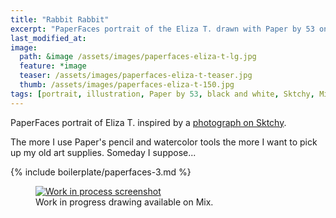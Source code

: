 ```yaml
---
title: "Rabbit Rabbit"
excerpt: "PaperFaces portrait of the Eliza T. drawn with Paper by 53 on an iPad."
last_modified_at: 
image: 
  path: &image /assets/images/paperfaces-eliza-t-lg.jpg 
  feature: *image
  teaser: /assets/images/paperfaces-eliza-t-teaser.jpg
  thumb: /assets/images/paperfaces-eliza-t-150.jpg
tags: [portrait, illustration, Paper by 53, black and white, Sktchy, Mix]
---
```


PaperFaces portrait of Eliza T. inspired by a [photograph on Sktchy](http://sktchy.com/FsO57C).

The more I use Paper's pencil and watercolor tools the more I want to pick up my old art supplies. Someday I suppose...

{% include boilerplate/paperfaces-3.md %}

<figure>
  <a href="https://mix.fiftythree.com/11098-Michael-Rose/1837294"><img src="{{ site.url }}/assets/images/paperfaces-eliza-t-process-1-900.jpg" alt="Work in process screenshot"></a>
  <figcaption>Work in progress drawing available on Mix.</figcaption>
</figure>
